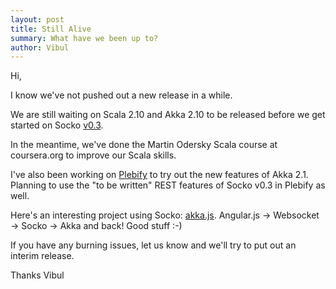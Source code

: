 ```yaml
---
layout: post
title: Still Alive
summary: What have we been up to?
author: Vibul
---
```


Hi,

I know we've not pushed out a new release in a while.

We are still waiting on Scala 2.10 and Akka 2.10 to be released before we get started on 
Socko [v0.3](https://github.com/mashupbots/socko/issues?milestone=3&page=1&state=open).

In the meantime, we've done the Martin Odersky Scala course at coursera.org to improve our
Scala skills.

I've also been working on [Plebify](https://github.com/mashupbots/plebify) to try out the 
new features of Akka 2.1. Planning to use the "to be written" REST features of Socko v0.3 in 
Plebify as well.

Here's an interesting project using Socko: [akka.js](https://github.com/teamon/akka.js).
Angular.js -> Websocket -> Socko -> Akka and back! Good stuff :-)

If you have any burning issues, let us know and we'll try to put out an interim release.

Thanks
Vibul

